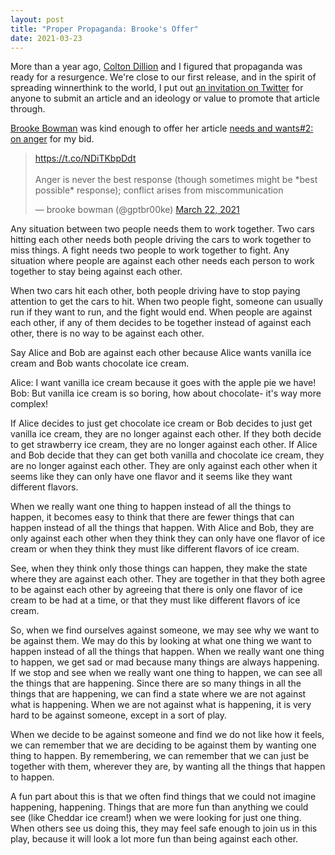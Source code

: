 ```yaml
---
layout: post
title: "Proper Propaganda: Brooke's Offer"
date: 2021-03-23
---
```


More than a year ago, [Colton Dillion](http://www.coltondillion.com/) and I figured that propaganda was ready for a resurgence. We're close to our first release, and in the spirit of spreading winnerthink to the world, I put out [an invitation on Twitter](https://twitter.com/forshaper/status/1374054730482159616) for anyone to submit an article and an ideology or value to promote that article through.  

[Brooke Bowman](https://twitter.com/gptbr00ke) was kind enough to offer her article [needs and wants#2: on anger](https://theproject.is/needs-and-wants-2-on-anger/) for my bid. 

<blockquote class="twitter-tweet" data-conversation="none"><p lang="en" dir="ltr"><a href="https://t.co/NDiTKbpDdt">https://t.co/NDiTKbpDdt</a><br><br>Anger is never the best response (though sometimes might be *best possible* response); conflict arises from miscommunication</p>&mdash; brooke bowman (@gptbr00ke) <a href="https://twitter.com/gptbr00ke/status/1374075164883701772?ref_src=twsrc%5Etfw">March 22, 2021</a></blockquote>

Any situation between two people needs them to work together. Two cars hitting each other needs both people driving the cars to work together to miss things. A fight needs two people to work together to fight. Any situation where people are against each other needs each person to work together to stay being against each other.   

When two cars hit each other, both people driving have to stop paying attention to get the cars to hit. When two people fight, someone can usually run if they want to run, and the fight would end. When people are against each other, if any of them decides to be together instead of against each other, there is no way to be against each other.  

Say Alice and Bob are against each other because Alice wants vanilla ice cream and Bob wants chocolate ice cream.  

Alice: I want vanilla ice cream because it goes with the apple pie we have!  
Bob: But vanilla ice cream is so boring, how about chocolate- it's way more complex!  

If Alice decides to just get chocolate ice cream or Bob decides to just get vanilla ice cream, they are no longer against each other. If they both decide to get strawberry ice cream, they are no longer against each other. If Alice and Bob decide that they can get both vanilla and chocolate ice cream, they are no longer against each other. They are only against each other when it seems like they can only have one flavor and it seems like they want different flavors.  

When we really want one thing to happen instead of all the things to happen, it becomes easy to think that there are fewer things that can happen instead of all the things that happen. With Alice and Bob, they are only against each other when they think they can only have one flavor of ice cream or when they think they must like different flavors of ice cream.   

See, when they think only those things can happen, they make the state where they are against each other. They are together in that they both agree to be against each other by agreeing that there is only one flavor of ice cream to be had at a time, or that they must like different flavors of ice cream.  

So, when we find ourselves against someone, we may see why we want to be against them. We may do this by looking at what one thing we want to happen instead of all the things that happen. When we really want one thing to happen, we get sad or mad because many things are always happening. If we stop and see when we really want one thing to happen, we can see all the things that are happening. Since there are so many things in all the things that are happening, we can find a state where we are not against what is happening. When we are not against what is happening, it is very hard to be against someone, except in a sort of play.   

When we decide to be against someone and find we do not like how it feels, we can remember that we are deciding to be against them by wanting one thing to happen. By remembering, we can remember that we can just be together with them, wherever they are, by wanting all the things that happen to happen.  

A fun part about this is that we often find things that we could not imagine happening, happening. Things that are more fun than anything we could see (like Cheddar ice cream!) when we were looking for just one thing. When others see us doing this, they may feel safe enough to join us in this play, because it will look a lot more fun than being against each other.   
